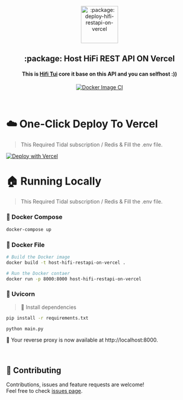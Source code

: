 <p align="center">
 <img width="100px" src="https://sachinsenal0x64.github.io/picx-images-hosting/favicon512x512-vercel-typescript-express-api.58o5ubszquf4.webp" align="center" alt=":package: deploy-hifi-restapi-on-vercel" />
 <h2 align="center">:package: Host HiFi REST API ON Vercel</h2>
</p>

<div align="center">
 
   #### This is [Hifi Tui](https://github.com/sachinsenal0x64/hifi-tui) core it base on this API and you can selfhost :)) 
 
   [![Docker Image CI](https://github.com/sachinsenal0x64/host-hifi-restapi-on-vercel/actions/workflows/docker-image.yml/badge.svg)](https://github.com/sachinsenal0x64/host-hifi-restapi-on-vercel/actions/workflows/docker-image.yml)
 
 </div>

<br>

# ☁️ One-Click Deploy To Vercel
> This Required Tidal subscription / Redis & Fill the .env file.

[![Deploy with Vercel](https://vercel.com/button)](https://vercel.com/new/clone?repository-url=https%3A%2F%2Fgithub.com%2Fsachinsenal0x64%2Fhost-hifi-restapi-on-vercel%2Ftree%2Fmain%2Fpython%2FHifiAPI&demo-title=HifiAPI%20%2B%20Vercel&demo-description=Use%20HifiAPI%202%20on%20Vercel%20with%20Serverless%20Functions%20using%20the%20Python%20Runtime.&demo-url=https%3A%2F%2FHifiAPI.vercel.app%2F&demo-image=https://sachinsenal0x64.github.io/picx-images-hosting/cover.5gnodmhum874.webp)
<br>

# 🏠 Running Locally
> This Required Tidal subscription / Redis & Fill the .env file.

### 🐳 Docker Compose

```bash
docker-compose up
```

### 🐳 Docker File

```bash
# Build the Docker image
docker build -t host-hifi-restapi-on-vercel .

# Run the Docker contaer
docker run -p 8000:8000 host-hifi-restapi-on-vercel

```

### 🦄 Uvicorn
> 🐉 Install dependencies

```bash
pip install -r requirements.txt
```

```bash
python main.py
```
🎉 Your reverse proxy is now available at http://localhost:8000.

<br>

## 🤝 Contributing
Contributions, issues and feature requests are welcome!<br />Feel free to check [issues page](https://github.com/sachinsenal0x64/host-hifi-restapi-on-vercel/issues).

